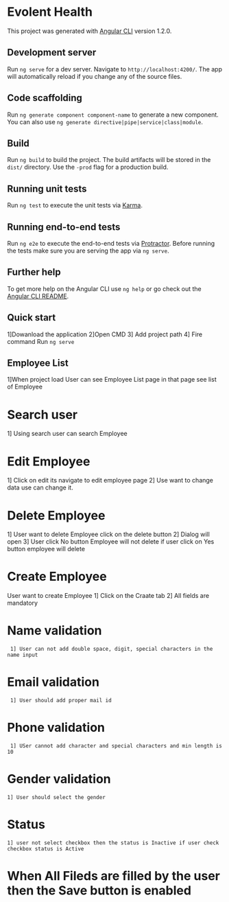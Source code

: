 # Evolent Health

This project was generated with [Angular CLI](https://github.com/angular/angular-cli) version 1.2.0.

## Development server

Run `ng serve` for a dev server. Navigate to `http://localhost:4200/`. The app will automatically reload if you change any of the source files.

## Code scaffolding

Run `ng generate component component-name` to generate a new component. You can also use `ng generate directive|pipe|service|class|module`.

## Build

Run `ng build` to build the project. The build artifacts will be stored in the `dist/` directory. Use the `-prod` flag for a production build.

## Running unit tests

Run `ng test` to execute the unit tests via [Karma](https://karma-runner.github.io).

## Running end-to-end tests

Run `ng e2e` to execute the end-to-end tests via [Protractor](http://www.protractortest.org/).
Before running the tests make sure you are serving the app via `ng serve`.

## Further help

To get more help on the Angular CLI use `ng help` or go check out the [Angular CLI README](https://github.com/angular/angular-cli/blob/master/README.md).

## Quick start
1]Dowanload the application
2]Open CMD
3] Add project path
4] Fire command Run `ng serve`

## Employee List
  1]When project load User can see Employee List page in that page see list of Employee
  # Search user
   1] Using search user can search Employee
  # Edit Employee
   1] Click on edit its navigate to edit employee page
   2] Use want to change data use can change it.
  # Delete Employee
   1] User want to delete Employee click on the delete button
   2] Dialog will open 
   3] User click No button Employee will not delete if user click on Yes button employee will delete
 # Create Employee
   User want to create Employee
   1] Click on the Craate tab
   2] All fields are mandatory
   # Name validation
     1] User can not add double space, digit, special characters in the name input
   # Email validation
     1] User should add proper mail id
   # Phone validation
     1] USer cannot add character and special characters and min length is 10
   # Gender validation 
    1] User should select the gender 
   # Status
    1] user not select checkbox then the status is Inactive if user check checkbox status is Active 
    
   # When All Fileds are filled by the user then the Save button is enabled
   
   
     
